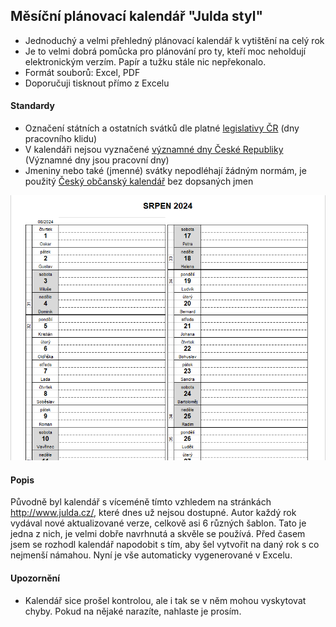## Měsíční plánovací kalendář "Julda styl"

- Jednoduchý a velmi přehledný plánovací kalendář k vytištění na celý rok
- Je to velmi dobrá pomůcka pro plánování pro ty, kteří moc neholdují elektronickým verzím. Papír a tužku stále nic nepřekonalo.
- Formát souborů: Excel, PDF
- Doporučuji tisknout přímo z Excelu

#### Standardy

- Označení státních a ostatních svátků dle platné [legislativy ČR](https://www.mpsv.cz/svatky-v-ceske-republice) (dny pracovního klidu)
- V kalendáři nejsou vyznačené [významné dny České Republiky](https://www.e-sbirka.cz/sb/2000/245?zalozka=text) (Významné dny jsou pracovní dny)
- Jmeniny nebo také (jmenné) svátky nepodléhají žádným normám, je použitý [Český občanský kalendář](https://www.kalendar.eu/kalendar-jmen.php?CZK1-%C4%8Cesk%C3%BD_jmenn%C3%BD_kalend%C3%A1%C5%99) bez dopsaných jmen

![](https://github.com/gitpaul0/PlanovaciKalendar/blob/main/images/planovaci_kalendar_nahled.png?raw=true)

#### Popis

Původně byl kalendář s víceméně tímto vzhledem na stránkách http://www.julda.cz/, které dnes už nejsou dostupné. Autor každý rok vydával nové aktualizované verze, celkově asi 6 různých šablon. Tato je jedna z nich, je velmi dobře navrhnutá a skvěle se používá. Před časem jsem se rozhodl kalendář napodobit s tím, aby šel vytvořit na daný rok s co nejmenší námahou. Nyní je vše automaticky vygenerované v Excelu.

####  Upozornění

- Kalendář sice prošel kontrolou, ale i tak se v něm mohou vyskytovat chyby. Pokud na nějaké narazíte, nahlaste je prosím.